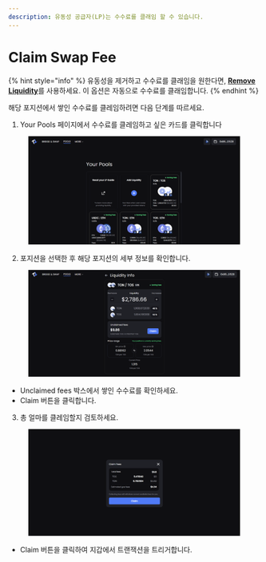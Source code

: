 ```yaml
---
description: 유동성 공급자(LP)는 수수료를 클래임 할 수 있습니다.
---
```


# Claim Swap Fee

{% hint style="info" %}
유동성을 제거하고 수수료를 클래임을 원한다면, [**Remove Liquidity**](remove-liquidity.md)를 사용하세요. 이 옵션은 자동으로 수수료를 클래임합니다.
{% endhint %}

해당 포지션에서 쌓인 수수료를 클레임하려면 다음 단계를 따르세요.

1. Your Pools 페이지에서 수수료를 클레임하고 싶은 카드를 클릭합니다

<figure><img src="../../../.gitbook/assets/image (309).png" alt=""><figcaption></figcaption></figure>

2. 포지션을 선택한 후 해당 포지션의 세부 정보를 확인합니다.

<figure><img src="../../../.gitbook/assets/image (310).png" alt=""><figcaption></figcaption></figure>

* Unclaimed fees 박스에서 쌓인 수수료를 확인하세요.
* Claim 버튼을 클릭합니다.

3. 총 얼마를 클레임할지 검토하세요.

<figure><img src="../../../.gitbook/assets/image (311).png" alt=""><figcaption></figcaption></figure>

* Claim 버튼을 클릭하여 지갑에서 트랜잭션을 트리거합니다.
